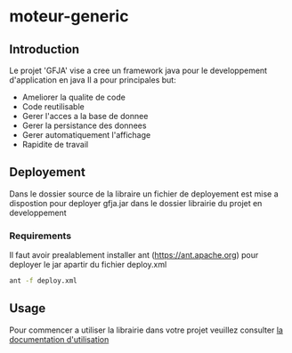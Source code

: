 # moteur-generic

## Introduction

Le projet 'GFJA' vise a cree un framework java pour le developpement d'application en java
Il a pour principales but:

- Ameliorer la qualite de code
- Code reutilisable
- Gerer l'acces a la base de donnee
- Gerer la persistance des donnees
- Gerer automatiquement l'affichage
- Rapidite de travail

## Deployement

Dans le dossier source de la libraire un fichier de deployement est mise a dispostion pour deployer gfja.jar dans le dossier librairie du projet en developpement

### Requirements

Il faut avoir prealablement installer ant (<https://ant.apache.org>) pour deployer le jar apartir du fichier deploy.xml

```sh
ant -f deploy.xml
```

## Usage

Pour commencer a utiliser la librairie dans votre projet veuillez consulter [la documentation d'utilisation](./Usage.md)
